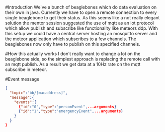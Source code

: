 #Introduction
We've a bunch of beaglebones which do data evaluation on their own in java.
Currently we have to open a remote connection to every single beaglebone to get their status.
As this seems like a not really elegant solution the mentor session suggested the use of mqtt as an iot protocol which allow publish and subscribe like functionality like meteors ddp.
With this setup we could have a central server hosting an mosquitto server and the meteor application which subscribes to a few channels.
The beaglebones now only have to publish on this specified channels.

#How this actually works
I don't really want to change a lot on the beaglebone side, so the simplest approach is replacing the remote call with an mqtt publish.
As a result we get data at a 10Hz rate on the mqtt subscribe in meteor.

#Event message
```json
{
  "topic":"bb/[macaddress]",
  "message":{
    "events":{
      {"id":"0","type":"personEvent",...arguments}
      {"id":"1","type":"emergencyEvent",...arguments}
    }
  }
}
```